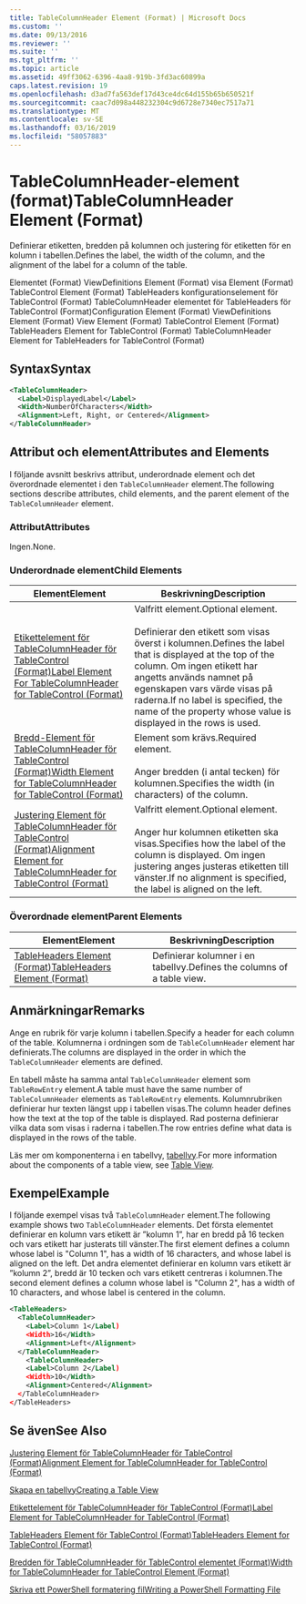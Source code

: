 ```yaml
---
title: TableColumnHeader Element (Format) | Microsoft Docs
ms.custom: ''
ms.date: 09/13/2016
ms.reviewer: ''
ms.suite: ''
ms.tgt_pltfrm: ''
ms.topic: article
ms.assetid: 49ff3062-6396-4aa8-919b-3fd3ac60899a
caps.latest.revision: 19
ms.openlocfilehash: d3ad7fa563def17d43ce4dc64d155b65b650521f
ms.sourcegitcommit: caac7d098a448232304c9d6728e7340ec7517a71
ms.translationtype: MT
ms.contentlocale: sv-SE
ms.lasthandoff: 03/16/2019
ms.locfileid: "58057883"
---
```

# <a name="tablecolumnheader-element-format"></a><span data-ttu-id="7586d-102">TableColumnHeader-element (format)</span><span class="sxs-lookup"><span data-stu-id="7586d-102">TableColumnHeader Element (Format)</span></span>

<span data-ttu-id="7586d-103">Definierar etiketten, bredden på kolumnen och justering för etiketten för en kolumn i tabellen.</span><span class="sxs-lookup"><span data-stu-id="7586d-103">Defines the label, the width of the column, and the alignment of the label for a column of the table.</span></span>

<span data-ttu-id="7586d-104">Elementet (Format) ViewDefinitions Element (Format) visa Element (Format) TableControl Element (Format) TableHeaders konfigurationselement för TableControl (Format) TableColumnHeader elementet för TableHeaders för TableControl (Format)</span><span class="sxs-lookup"><span data-stu-id="7586d-104">Configuration Element (Format) ViewDefinitions Element (Format) View Element (Format) TableControl Element (Format) TableHeaders Element for TableControl (Format) TableColumnHeader Element for TableHeaders for TableControl (Format)</span></span>

## <a name="syntax"></a><span data-ttu-id="7586d-105">Syntax</span><span class="sxs-lookup"><span data-stu-id="7586d-105">Syntax</span></span>

```xml
<TableColumnHeader>
  <Label>DisplayedLabel</Label>
  <Width>NumberOfCharacters</Width>
  <Alignment>Left, Right, or Centered</Alignment>
</TableColumnHeader>
```

## <a name="attributes-and-elements"></a><span data-ttu-id="7586d-106">Attribut och element</span><span class="sxs-lookup"><span data-stu-id="7586d-106">Attributes and Elements</span></span>

<span data-ttu-id="7586d-107">I följande avsnitt beskrivs attribut, underordnade element och det överordnade elementet i den `TableColumnHeader` element.</span><span class="sxs-lookup"><span data-stu-id="7586d-107">The following sections describe attributes, child elements, and the parent element of the `TableColumnHeader` element.</span></span>

### <a name="attributes"></a><span data-ttu-id="7586d-108">Attribut</span><span class="sxs-lookup"><span data-stu-id="7586d-108">Attributes</span></span>

<span data-ttu-id="7586d-109">Ingen.</span><span class="sxs-lookup"><span data-stu-id="7586d-109">None.</span></span>

### <a name="child-elements"></a><span data-ttu-id="7586d-110">Underordnade element</span><span class="sxs-lookup"><span data-stu-id="7586d-110">Child Elements</span></span>

|<span data-ttu-id="7586d-111">Element</span><span class="sxs-lookup"><span data-stu-id="7586d-111">Element</span></span>|<span data-ttu-id="7586d-112">Beskrivning</span><span class="sxs-lookup"><span data-stu-id="7586d-112">Description</span></span>|
|-------------|-----------------|
|[<span data-ttu-id="7586d-113">Etikettelement för TableColumnHeader för TableControl (Format)</span><span class="sxs-lookup"><span data-stu-id="7586d-113">Label Element For TableColumnHeader for TableControl (Format)</span></span>](./label-element-for-tablecolumnheader-for-tablecontrol-format.md)|<span data-ttu-id="7586d-114">Valfritt element.</span><span class="sxs-lookup"><span data-stu-id="7586d-114">Optional element.</span></span><br /><br /> <span data-ttu-id="7586d-115">Definierar den etikett som visas överst i kolumnen.</span><span class="sxs-lookup"><span data-stu-id="7586d-115">Defines the label that is displayed at the top of the column.</span></span> <span data-ttu-id="7586d-116">Om ingen etikett har angetts används namnet på egenskapen vars värde visas på raderna.</span><span class="sxs-lookup"><span data-stu-id="7586d-116">If no label is specified, the name of the property whose value is displayed in the rows is used.</span></span>|
|[<span data-ttu-id="7586d-117">Bredd-Element för TableColumnHeader för TableControl (Format)</span><span class="sxs-lookup"><span data-stu-id="7586d-117">Width Element for TableColumnHeader for TableControl (Format)</span></span>](./width-element-for-tablecolumnheader-for-tablecontrol-format.md)|<span data-ttu-id="7586d-118">Element som krävs.</span><span class="sxs-lookup"><span data-stu-id="7586d-118">Required element.</span></span><br /><br /> <span data-ttu-id="7586d-119">Anger bredden (i antal tecken) för kolumnen.</span><span class="sxs-lookup"><span data-stu-id="7586d-119">Specifies the width (in characters) of the column.</span></span>|
|[<span data-ttu-id="7586d-120">Justering Element för TableColumnHeader för TableControl (Format)</span><span class="sxs-lookup"><span data-stu-id="7586d-120">Alignment Element for TableColumnHeader for TableControl (Format)</span></span>](./alignment-element-for-tablecolumnheader-for-tablecontrol-format.md)|<span data-ttu-id="7586d-121">Valfritt element.</span><span class="sxs-lookup"><span data-stu-id="7586d-121">Optional element.</span></span><br /><br /> <span data-ttu-id="7586d-122">Anger hur kolumnen etiketten ska visas.</span><span class="sxs-lookup"><span data-stu-id="7586d-122">Specifies how the label of the column is displayed.</span></span> <span data-ttu-id="7586d-123">Om ingen justering anges justeras etiketten till vänster.</span><span class="sxs-lookup"><span data-stu-id="7586d-123">If no alignment is specified, the label is aligned on the left.</span></span>|

### <a name="parent-elements"></a><span data-ttu-id="7586d-124">Överordnade element</span><span class="sxs-lookup"><span data-stu-id="7586d-124">Parent Elements</span></span>

|<span data-ttu-id="7586d-125">Element</span><span class="sxs-lookup"><span data-stu-id="7586d-125">Element</span></span>|<span data-ttu-id="7586d-126">Beskrivning</span><span class="sxs-lookup"><span data-stu-id="7586d-126">Description</span></span>|
|-------------|-----------------|
|[<span data-ttu-id="7586d-127">TableHeaders Element (Format)</span><span class="sxs-lookup"><span data-stu-id="7586d-127">TableHeaders Element (Format)</span></span>](./tableheaders-element-format.md)|<span data-ttu-id="7586d-128">Definierar kolumner i en tabellvy.</span><span class="sxs-lookup"><span data-stu-id="7586d-128">Defines the columns of a table view.</span></span>|

## <a name="remarks"></a><span data-ttu-id="7586d-129">Anmärkningar</span><span class="sxs-lookup"><span data-stu-id="7586d-129">Remarks</span></span>

<span data-ttu-id="7586d-130">Ange en rubrik för varje kolumn i tabellen.</span><span class="sxs-lookup"><span data-stu-id="7586d-130">Specify a header for each column of the table.</span></span> <span data-ttu-id="7586d-131">Kolumnerna i ordningen som de `TableColumnHeader` element har definierats.</span><span class="sxs-lookup"><span data-stu-id="7586d-131">The columns are displayed in the order in which the `TableColumnHeader` elements are defined.</span></span>

<span data-ttu-id="7586d-132">En tabell måste ha samma antal `TableColumnHeader` element som `TableRowEntry` element.</span><span class="sxs-lookup"><span data-stu-id="7586d-132">A table must have the same number of `TableColumnHeader` elements as `TableRowEntry` elements.</span></span> <span data-ttu-id="7586d-133">Kolumnrubriken definierar hur texten längst upp i tabellen visas.</span><span class="sxs-lookup"><span data-stu-id="7586d-133">The column header defines how the text at the top of the table is displayed.</span></span> <span data-ttu-id="7586d-134">Rad posterna definierar vilka data som visas i raderna i tabellen.</span><span class="sxs-lookup"><span data-stu-id="7586d-134">The row entries define what data is displayed in the rows of the table.</span></span>

<span data-ttu-id="7586d-135">Läs mer om komponenterna i en tabellvy, [tabellvy](./creating-a-table-view.md).</span><span class="sxs-lookup"><span data-stu-id="7586d-135">For more information about the components of a table view, see [Table View](./creating-a-table-view.md).</span></span>

## <a name="example"></a><span data-ttu-id="7586d-136">Exempel</span><span class="sxs-lookup"><span data-stu-id="7586d-136">Example</span></span>

<span data-ttu-id="7586d-137">I följande exempel visas två `TableColumnHeader` element.</span><span class="sxs-lookup"><span data-stu-id="7586d-137">The following example shows two `TableColumnHeader` elements.</span></span> <span data-ttu-id="7586d-138">Det första elementet definierar en kolumn vars etikett är ”kolumn 1”, har en bredd på 16 tecken och vars etikett har justerats till vänster.</span><span class="sxs-lookup"><span data-stu-id="7586d-138">The first element defines a column whose label is "Column 1", has a width of 16 characters, and whose label is aligned on the left.</span></span> <span data-ttu-id="7586d-139">Det andra elementet definierar en kolumn vars etikett är ”kolumn 2”, bredd är 10 tecken och vars etikett centreras i kolumnen.</span><span class="sxs-lookup"><span data-stu-id="7586d-139">The second element defines a column whose label is "Column 2", has a width of 10 characters, and whose label is centered in the column.</span></span>

```xml
<TableHeaders>
  <TableColumnHeader>
    <Label>Column 1</Label)
    <Width>16</Width>
    <Alignment>Left</Alignment>
  </TableColumnHeader>
    <TableColumnHeader>
    <Label>Column 2</Label)
    <Width>10</Width>
    <Alignment>Centered</Alignment>
  </TableColumnHeader>
</TableHeaders>
```

## <a name="see-also"></a><span data-ttu-id="7586d-140">Se även</span><span class="sxs-lookup"><span data-stu-id="7586d-140">See Also</span></span>

[<span data-ttu-id="7586d-141">Justering Element för TableColumnHeader för TableControl (Format)</span><span class="sxs-lookup"><span data-stu-id="7586d-141">Alignment Element for TableColumnHeader for TableControl (Format)</span></span>](./alignment-element-for-tablecolumnheader-for-tablecontrol-format.md)

[<span data-ttu-id="7586d-142">Skapa en tabellvy</span><span class="sxs-lookup"><span data-stu-id="7586d-142">Creating a Table View</span></span>](./creating-a-table-view.md)

[<span data-ttu-id="7586d-143">Etikettelement för TableColumnHeader för TableControl (Format)</span><span class="sxs-lookup"><span data-stu-id="7586d-143">Label Element for TableColumnHeader for TableControl (Format)</span></span>](./label-element-for-tablecolumnheader-for-tablecontrol-format.md)

[<span data-ttu-id="7586d-144">TableHeaders Element för TableControl (Format)</span><span class="sxs-lookup"><span data-stu-id="7586d-144">TableHeaders Element for TableControl (Format)</span></span>](./tableheaders-element-format.md)

[<span data-ttu-id="7586d-145">Bredden för TableColumnHeader för TableControl elementet (Format)</span><span class="sxs-lookup"><span data-stu-id="7586d-145">Width for TableColumnHeader for TableControl Element (Format)</span></span>](./width-element-for-tablecolumnheader-for-tablecontrol-format.md)

[<span data-ttu-id="7586d-146">Skriva ett PowerShell formatering fil</span><span class="sxs-lookup"><span data-stu-id="7586d-146">Writing a PowerShell Formatting File</span></span>](./writing-a-powershell-formatting-file.md)
